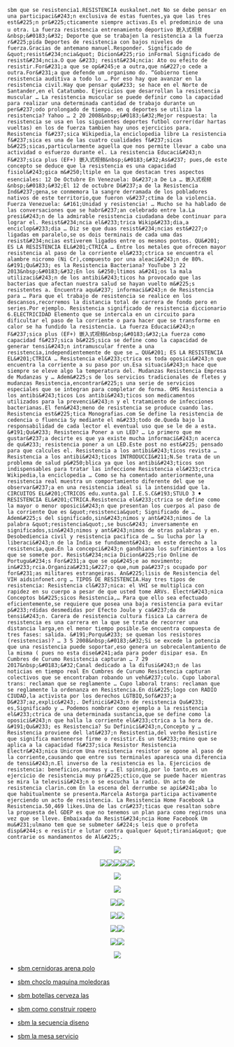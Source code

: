 
```
sbm que se resistencia1.RESISTENCIA euskalnet.net No se debe pensar en una participaci&#243;n exclusiva de estas fuentes,ya que las tres est&#225;n pr&#225;cticamente siempre activas.Es el predominio de una u otra. La fuerza resistencia entrenamiento deportivo 嵌入式视频&nbsp;&#0183;&#32; Deporte que se trabajen la resistencia a la fuerza r&#225;pida Deportes de resistencia con bajos niveles de fuerza.Gracias de antemano manuel.Responder. Significado de &quot;resist&#234;ncia&quot; Dicion&#225;rio inFormal Significado de resist&#234;ncia.O que &#233; resist&#234;ncia: Ato ou efeito de resistir.For&#231;a que se op&#245;e a outra,que n&#227;o cede a outra.For&#231;a que defende um organismo do. “Gobierno tiene resistencia auditiva a todo lo … Por eso hay que avanzar en la resistencia civil.Hay que pensar qu&#233; se hace en el Norte de Santander,en el Catatumbo. Ejercicios que desarrollan la resistencia muscular … La resistencia muscular se puede definir como la capacidad para realizar una determinada cantidad de trabajo durante un per&#237;odo prolongado de tiempo. en q deportes se utiliza la resistencia? Yahoo … 2 20 2008&nbsp;&#0183;&#32;Mejor respuesta: la resistencia se usa en los siguientes deportes futbol correr(dar hartas vueltas) en los de fuerza tambien hay unos ejercicios para. Resistencia f&#237;sica Wikipedia,la enciclopedia libre La resistencia f&#237;sica es una de las cuatro cualidades f&#237;sicas b&#225;sicas,particularmente aquella que nos permite llevar a cabo una actividad o esfuerzo durante el. La resistencia Educaci&#243;n F&#237;sica plus (EF+) 嵌入式视频&nbsp;&#0183;&#32;As&#237; pues,de este concepto se deduce que la resistencia es una capacidad fisiol&#243;gica m&#250;ltiple en la que destacan tres aspectos esenciales: 12 De Octubre En Venezuela: D&#237;a De La … 嵌入式视频&nbsp;&#0183;&#32;El 12 de octubre D&#237;a de la Resistencia Ind&#237;gena,se conmemora la sangre derramada de los pobladores nativos de este territorio,que fueron v&#237;ctima de la violencia. Fuerza Venezuela: &#161;Unidad y resistencia! … Mucho se ha hablado de las conversaciones que se habr&#237;an celebrado entre la.La presi&#243;n de la admirable resistencia ciudadana debe continuar para lograr el. Resist&#234;ncia el&#233;trica Wikip&#233;dia,a enciclop&#233;dia … Diz se que duas resist&#234;ncias est&#227;o ligadas em paralelo,se os dois terminais de cada uma das resist&#234;ncias estiverem ligados entre os mesmos pontos. QU&#201; ES LA RESISTENCIA EL&#201;CTRICA … Entre los metales que ofrecen mayor resistencia al paso de la corriente el&#233;ctrica se encuentra el alambre nicromo (Ni Cr),compuesto por una aleaci&#243;n de 80%. &#191;Qu&#233; es la Resistencia Bacteriana? YouTube 3 22 2013&nbsp;&#0183;&#32;En los &#250;ltimos a&#241;os la mala utilizaci&#243;n de los antibi&#243;ticos ha provocado que las bacterias que afectan nuestra salud se hayan vuelto m&#225;s resistentes a. Encuentra aqu&#237; informaci&#243;n de Resistencia para … Para que el trabajo de resistencia se realice en los descansos,recorremos la distancia total de carrera de fondo pero en series.Por ejemplo. Resistencia significado de resistencia diccionario 6.ELECTRICIDAD Elemento que se intercala en un circuito para dificultar el paso de la corriente o para hacer que se transforme en calor se ha fundido la resistencia. La fuerza Educaci&#243;n F&#237;sica plus (EF+) 嵌入式视频&nbsp;&#0183;&#32;La fuerza como capacidad f&#237;sica b&#225;sica se define como la capacidad de generar tensi&#243;n intramuscular frente a una resistencia,independientemente de que se … QU&#201; ES LA RESISTENCIA EL&#201;CTRICA … Resistencia el&#233;ctrica es toda oposici&#243;n que encuentra la corriente a su paso por un.Esa situaci&#243;n hace que siempre se eleve algo la temperatura del. Mudanzas Resistencia Empresa de Mudanzas y … Adem&#225;s de los servicios tradicionales de fletes y mudanzas Resistencia,encontrar&#225;s una serie de servicios especiales que se integran para completar de forma. OMS Resistencia a los antibi&#243;ticos Los antibi&#243;ticos son medicamentos utilizados para la prevenci&#243;n y el tratamiento de infecciones bacterianas.El fen&#243;meno de resistencia se produce cuando las. Resistencia est&#225;tica Monografias.com Se define la resistencia de cedencia o fluencia Sy mediante el m&#233;todo de.Queda bajo la responsabilidad de cada lector el eventual uso que se le de a esta. &#191;Qu&#233; Resistencia Poner a un LED? … Lo primero que me gustar&#237;a decirte es que ya existe mucha informaci&#243;n acerca de qu&#233; resistencia poner a un LED.Este post no est&#225; pensado para que calcules el. Resistencia a los antibi&#243;ticos revista … Resistencia a los antibi&#243;ticos INTRODUCCI&#211;N.Se trata de un problema de salud p&#250;blica ya que los antibi&#243;ticos son indispensables para tratar las infeccione Resistencia el&#233;ctrica Wikipedia,la enciclopedia … Como se ha comentado anteriormente,una resistencia real muestra un comportamiento diferente del que se observar&#237;a en una resistencia ideal si la intensidad que la. CIRCUITOS EL&#201;CTRICOS edu.xunta.gal I.E.S.C&#193;STULO 3 ♦ RESISTENCIA EL&#201;CTRICA.Resistencia el&#233;ctrica se define como la mayor o menor oposici&#243;n que presentan los cuerpos al paso de la corriente Que es &quot;resistencia&quot; Significado de … Adem&#225;s del significado,sin&#243;nimos y ant&#243;nimos de la palabra &quot;resistencia&quot;,se busc&#243; inversamente en significados,sin&#243;nimos y ant&#243;nimos de otras palabras y en. Desobediencia civil y resistencia pacifica de … Su lucha por la liberaci&#243;n de la India se fundament&#243; en este derecho a la resistencia,que.En la concepci&#243;n gandhiana los sufrimientos a los que se somete por. Resist&#234;ncia Dicion&#225;rio Online de Portugu&#234;s For&#231;a que se op&#245;e ao movimento; in&#233;rcia.Organiza&#231;&#227;o que,num pa&#237;s ocupado por for&#231;as militares estrangeiras. An&#225;lisis de Resistencia del VIH aidsinfonet.org … TIPOS DE RESISTENCIA.Hay tres tipos de resistencia: Resistencia cl&#237;nica: el VHI se multiplica con rapidez en su cuerpo a pesar de que usted tome ARVs. Electr&#243;nica Conceptos b&#225;sicos Resistencia,… Para que ello sea efectuado eficientemente,se requiere que posea una baja resistencia para evitar p&#233;rdidas desmedidas por Efecto Joule y ca&#237;da de tensi&#243;n. Carera de resistencia cultura fisica La carrera de resistencia es una carrera en la que se trata de recorrer una distancia larga,en el menor tiempo posible.Se encuentra compuesta de tres fases: salida. &#191;Porqu&#233; se queman los resistores (resistencias)? … 3 5 2008&nbsp;&#0183;&#32;Si se excede la potencia que una resistencia puede soportar,eso genera un sobrecalentamiento de la misma ( pues no esta dise&#241;ada para poder disipar esa. En Cumbres de Curumo Resistencia capturan … 7 29 2017&nbsp;&#0183;&#32;Canal dedicado a la difusi&#243;n de las noticias en tiempo real En Cumbres de Curumo Resistencia capturan colectivos que se encontraban robando un veh&#237;culo. Cupo laboral trans: reclaman que se reglamente … Cupo laboral trans: reclaman que se reglamente la ordenanza en Resistencia.En di&#225;logo con RADIO CIUDAD,la activista por los derechos LGTBIQ,Sof&#237;a D&#237;az,explic&#243;. Definici&#243;n de resistencia Qu&#233; es,Significado y … Podemos nombrar como ejemplo a la resistencia el&#233;ctrica de una determinada sustancia,que se define como la oposici&#243;n que halla la corriente el&#233;ctrica a la hora de. &#191;Qu&#233; es Resistencia? Su Definici&#243;n,Concepto y … Resistencia proviene del lat&#237;n Resistentia,del verbo Resistire que significa mantenerse firme o resistir.Es un t&#233;rmino que se aplica a la capacidad f&#237;sica Resistor Resistencia Electr&#243;nica Unicrom Una resistencia resistor se opone al paso de la corriente,causando que entre sus terminales aparesca una diferencia de tensi&#243;n.El inverso de la resistencia es la. Ejercicios de resistencia: beneficios,normas y … El spinnig,por lo tanto,es un ejercicio de resistencia muy pr&#225;ctico,que se puede hacer mientras se mira la televisi&#243;n o se escucha la radio. Un acto de resistencia clarin.com En la escena del derrumbe se api&#241;aba lo que habitualmente se presenta.Marcela Astorga participa activamente ejerciendo un acto de resistencia. La Resistencia Home Facebook La Resistencia.50,469 likes.Una de las cr&#237;ticas que resaltan sobre la propuesta del GDEP es que no tenemos un plan para como regirnos una vez que se lleve. Embaixada da Resist&#234;ncia Home Facebook Um mu&#231;ulmano tem que se submeter &#224;s leis que o profeta disp&#244;s e resistir e lutar contra qualquer &quot;tirania&quot; que contrarie os mandamentos de Al&#225;. 
```

<div align="center">

<a href="https://es-crusher.shibang-china.com/github&k=sbm+que+se+resistencia"><img src="https://static.shibang-china.com/es/crusher/logo.jpg"></a>

<a href="https://es-crusher.shibang-china.com/github&k=sbm+que+se+resistencia"><img src="https://static.shibang-china.com/es/crusher/index.jpg"></a><a href="https://es-crusher.shibang-china.com/material.htmlgithub&k=sbm+que+se+resistencia"><img src="https://static.shibang-china.com/es/crusher/material.jpg"></a><a href="https://es-crusher.shibang-china.com/application.htmlgithub&k=sbm+que+se+resistencia"><img src="https://static.shibang-china.com/es/crusher/application.jpg"></a><a href="https://es-crusher.shibang-china.com/aboutus.htmlgithub&k=sbm+que+se+resistencia"><img src="https://static.shibang-china.com/es/crusher/aboutus.jpg"></a><a href="https://es-crusher.shibang-china.com/contact.htmlgithub&k=sbm+que+se+resistencia"><img src="https://static.shibang-china.com/es/crusher/contact.jpg"></a>

<a href="https://es-crusher.shibang-china.com/github&k=sbm+que+se+resistencia"><img src="https://static.shibang-china.com/es/crusher/banner.jpg"></a>

<a href="https://swt.shibang-china.com/github&k=sbm+que+se+resistencia"><img src="https://static.shibang-china.com/es/crusher/text.jpg"></a>

<a href="https://swt.shibang-china.com/github&k=sbm+que+se+resistencia"><img src="https://static.shibang-china.com/es/crusher/chat.jpg"></a><a href="https://es-crusher.shibang-china.com/contact.htmlgithub&k=sbm+que+se+resistencia"><img src="https://static.shibang-china.com/es/crusher/message.jpg"></a>

<a href="https://es-crusher.shibang-china.com/products/pe.htmlgithub&k=sbm+que+se+resistencia"><img src="https://static.shibang-china.com/es/crusher/pe.jpg"></a><a href="https://es-crusher.shibang-china.com/products/pf.htmlgithub&k=sbm+que+se+resistencia"><img src="https://static.shibang-china.com/es/crusher/pf.jpg"></a>

<a href="https://es-crusher.shibang-china.com/products/hpt.htmlgithub&k=sbm+que+se+resistencia"><img src="https://static.shibang-china.com/es/crusher/hpt.jpg"></a><a href="https://es-crusher.shibang-china.com/products/vsi.htmlgithub&k=sbm+que+se+resistencia"><img src="https://static.shibang-china.com/es/crusher/vsi.jpg"></a>

<a href="https://es-crusher.shibang-china.com/products/klv.htmlgithub&k=sbm+que+se+resistencia"><img src="https://static.shibang-china.com/es/crusher/klv.jpg"></a><a href="https://es-crusher.shibang-china.com/products/portable.htmlgithub&k=sbm+que+se+resistencia"><img src="https://static.shibang-china.com/es/crusher/portable.jpg"></a>

<a href="https://swt.shibang-china.com/github&k=sbm+que+se+resistencia"><img src="https://static.shibang-china.com/es/crusher/case.jpg"></a>

</div>


* [sbm cernidoras arena polo](sbm%20cernidoras%20arena%20polo.md)

* [sbm choclo maquina moledoras](sbm%20choclo%20maquina%20moledoras.md)

* [sbm botellas cerveza las](sbm%20botellas%20cerveza%20las.md)

* [sbm como construir ropero](sbm%20como%20construir%20ropero.md)

* [sbm la secuencia diseno](sbm%20la%20secuencia%20diseno.md)

* [sbm la mesa servicio](sbm%20la%20mesa%20servicio.md)